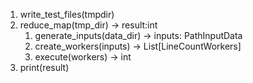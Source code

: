 
1. write_test_files(tmpdir)
1. reduce_map(tmp_dir) -> result:int
   1. generate_inputs(data_dir) -> inputs: PathInputData
   1. create_workers(inputs) -> List[LineCountWorkers]
   1. execute(workers) -> int
1. print(result)
